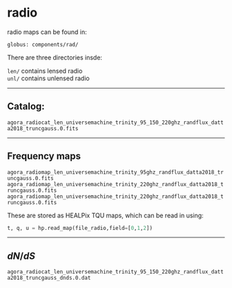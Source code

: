 # radio

radio maps can be found in:

```globus: components/rad/```


There are three directories insde:

```len/``` contains lensed radio <BR>
```unl/``` contains unlensed radio <BR>

-------------------------------------
## Catalog:

```agora_radiocat_len_universemachine_trinity_95_150_220ghz_randflux_datta2018_truncgauss.0.fits```<BR>


-------------------------------------
## Frequency maps

```agora_radiomap_len_universemachine_trinity_95ghz_randflux_datta2018_truncgauss.0.fits```<BR>
```agora_radiomap_len_universemachine_trinity_220ghz_randflux_datta2018_truncgauss.0.fits```<BR>
```agora_radiomap_len_universemachine_trinity_220ghz_randflux_datta2018_truncgauss.0.fits```<BR>

These are stored as HEALPix TQU maps, which can be read in using:

```python
t, q, u = hp.read_map(file_radio,field=[0,1,2])
```

-------------------------------------
## $dN/dS$

```agora_radiocat_len_universemachine_trinity_95_150_220ghz_randflux_datta2018_truncgauss_dnds.0.dat``` <BR>

